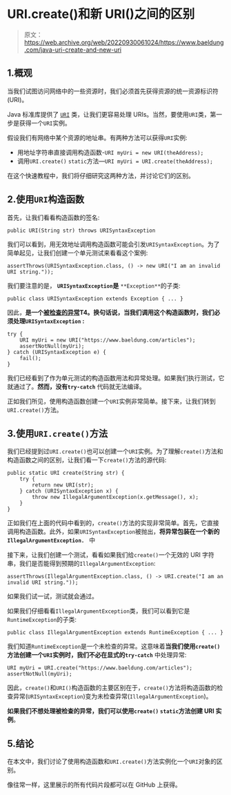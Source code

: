 # URI.create()和新 URI()之间的区别

> 原文：<https://web.archive.org/web/20220930061024/https://www.baeldung.com/java-uri-create-and-new-uri>

## 1.概观

当我们试图访问网络中的一些资源时，我们必须首先获得资源的统一资源标识符(URI)。

Java 标准库提供了 [`URI`](/web/20221208143917/https://www.baeldung.com/java-url-vs-uri) 类，让我们更容易处理 URIs。当然，要使用`URI`类，第一步是获得一个`URI`实例。

假设我们有网络中某个资源的地址串。有两种方法可以获得`URI`实例:

*   用地址字符串直接调用构造函数-`URI myUri = new URI(theAddress);`
*   调用`URI.create()` `static`方法—`URI myUri = URI.create(theAddress);`

在这个快速教程中，我们将仔细研究这两种方法，并讨论它们的区别。

## 2.使用`URI`构造函数

首先，让我们看看构造函数的签名:

```
public URI(String str) throws URISyntaxException
```

我们可以看到，用无效地址调用构造函数可能会引发`URISyntaxException`。为了简单起见，让我们创建一个单元测试来看看这个案例:

```
assertThrows(URISyntaxException.class, () -> new URI("I am an invalid URI string.")); 
```

我们要注意的是， **`URISyntaxException`是** `**Exception**`的子类:

```
public class URISyntaxException extends Exception { ... } 
```

因此，**是一个[被检查的异常](/web/20221208143917/https://www.baeldung.com/java-checked-unchecked-exceptions)T4。换句话说，**当我们调用这个构造函数时，我们必须处理`URISyntaxException`** :**

```
try {
    URI myUri = new URI("https://www.baeldung.com/articles");
    assertNotNull(myUri);
} catch (URISyntaxException e) {
    fail();
}
```

我们已经看到了作为单元测试的构造函数用法和异常处理。如果我们执行测试，它就通过了。**然而，没有`try-catch`** 代码就无法编译。

正如我们所见，使用构造函数创建一个`URI`实例非常简单。接下来，让我们转到`URI.create()`方法。

## 3.使用`URI.create()`方法

我们已经提到过`URI.create()`也可以创建一个`URI`实例。为了理解`create()`方法和构造函数之间的区别，让我们看一下`create()`方法的源代码:

```
public static URI create(String str) {
    try {
        return new URI(str);
    } catch (URISyntaxException x) {
        throw new IllegalArgumentException(x.getMessage(), x);
    }
}
```

正如我们在上面的代码中看到的，`create()`方法的实现非常简单。首先，它直接调用构造函数。此外，如果`URISyntaxException`被抛出，**将异常包装在一个新的`IllegalArgumentException. `** 中

接下来，让我们创建一个测试，看看如果我们给`create()`一个无效的 URI 字符串，我们是否能得到预期的`IllegalArgumentException`:

```
assertThrows(IllegalArgumentException.class, () -> URI.create("I am an invalid URI string."));
```

如果我们试一试，测试就会通过。

如果我们仔细看看`IllegalArgumentException`类，我们可以看到它是`RuntimeException`的子类:

```
public class IllegalArgumentException extends RuntimeException { ... }
```

我们知道`RuntimeException`是一个未检查的异常。这意味着**当我们使用`create()`方法创建一个`URI`实例时，我们不必在显式的`try-catch`** 中处理异常:

```
URI myUri = URI.create("https://www.baeldung.com/articles");
assertNotNull(myUri);
```

因此，`create()`和`URI()`构造函数的主要区别在于，`create()`方法将构造函数的检查异常(`URISyntaxException`)变为未检查异常(`IllegalArgumentException`)。

**如果我们不想处理被检查的异常，我们可以使用`create()` `static`方法创建 URI 实例**。

## 5.结论

在本文中，我们讨论了使用构造函数和`URI.create()`方法实例化一个`URI`对象的区别。

像往常一样，这里展示的所有代码片段都可以在 GitHub 上获得。